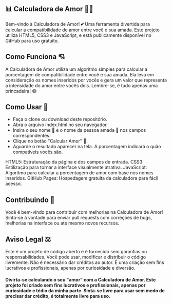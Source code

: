 ## 📊 Calculadora de Amor 💑💖
Bem-vindo à Calculadora de Amor! 💕 Uma ferramenta divertida para calcular a compatibilidade de amor entre você e sua amada. Este projeto utiliza HTML5, CSS3 e JavaScript, e está publicamente disponível no GitHub para uso gratuito.

## Como Funciona 💘
A Calculadora de Amor utiliza um algoritmo simples para calcular a porcentagem de compatibilidade entre você e sua amada. Ela leva em consideração os nomes inseridos por vocês e gera um valor que representa a intensidade do amor entre vocês dois. Lembre-se, é tudo apenas uma brincadeira! 😄

## Como Usar 📝
- Faça o clone ou download deste repositório.
- Abra o arquivo index.html no seu navegador.
- Insira o seu nome 💑 e o nome da pessoa amada 💑 nos campos correspondentes.
- Clique no botão "Calcular Amor" 💓.
- Aguarde o resultado aparecer na tela. A porcentagem indicará o quão compatíveis vocês são.

HTML5: Estruturação da página e dos campos de entrada.
CSS3: Estilização para tornar a interface visualmente atrativa.
JavaScript: Algoritmo para calcular a porcentagem de amor com base nos nomes inseridos.
GitHub Pages: Hospedagem gratuita da calculadora para fácil acesso.
## Contribuindo 🤝
Você é bem-vindo para contribuir com melhorias na Calculadora de Amor! Sinta-se à vontade para enviar pull requests com correções de bugs, melhorias na interface ou até mesmo novos recursos.

## Aviso Legal ⚖️
Este é um projeto de código aberto e é fornecido sem garantias ou responsabilidades. Você pode usar, modificar e distribuir o código livremente. Não é necessário dar créditos ao autor. É uma criação sem fins lucrativos e profissionais, apenas por curiosidade e diversão.

#### Divirta-se calculando o seu "amor" com a Calculadora de Amor. Este projeto foi criado sem fins lucrativos e profissionais, apenas por curiosidade e tédio da minha parte. Sinta-se livre para usar sem medo de precisar dar crédito, é totalmente livre para uso.
